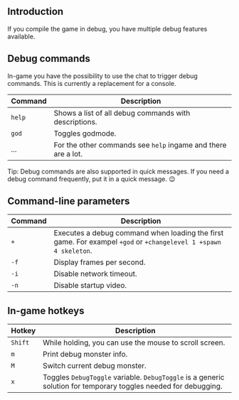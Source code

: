 ## Introduction

If you compile the game in debug, you have multiple debug features available.

## Debug commands

In-game you have the possibility to use the chat to trigger debug commands.
This is currently a replacement for a console.

| Command | Description |
| ------- | ----------- |
| `help` | Shows a list of all debug commands with descriptions. |
| `god` | Toggles godmode. |
| ... | For the other commands see `help` ingame and there are a lot. |

Tip: Debug commands are also supported in quick messages. If you need a debug command frequently, put it in a quick message. :wink:

## Command-line parameters

| Command | Description |
| ------- | ----------- |
| `+` | Executes a debug command when loading the first game. For exampel `+god` or `+changelevel 1 +spawn 4 skeleton`. |
| `-f` | Display frames per second. |
| `-i` | Disable network timeout. |
| `-n` | Disable startup video. |

## In-game hotkeys

| Hotkey | Description |
| ------ | ----------- |
| `Shift` | While holding, you can use the mouse to scroll screen. |
| `m` | Print debug monster info. |
| `M` | Switch current debug monster. |
| `x` | Toggles `DebugToggle` variable. `DebugToggle` is a generic solution for temporary toggles needed for debugging. |
